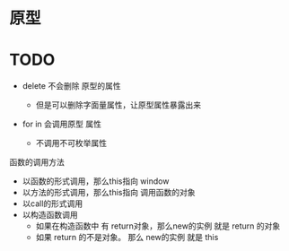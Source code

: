 # 原型

# TODO

- delete 不会删除 原型的属性
    - 但是可以删除字面量属性，让原型属性暴露出来

- for in 会调用原型 属性
  - 不调用不可枚举属性

函数的调用方法
- 以函数的形式调用，那么this指向 window
- 以方法的形式调用，那么this指向 调用函数的对象
- 以call的形式调用
- 以构造函数调用
  - 如果在构造函数中 有 return对象，那么new的实例 就是 return 的对象
  - 如果 return 的不是对象。 那么 new的实例 就是 this